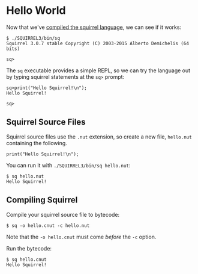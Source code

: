 # Hello World

Now that we've [compiled the squirrel language](compiling-squirrel.md), we can see if it works:

```
$ ./SQUIRREL3/bin/sq
Squirrel 3.0.7 stable Copyright (C) 2003-2015 Alberto Demichelis (64 bits)

sq>
```

The `sq` executable provides a simple REPL, so we can try the language out by typing squirrel statements at the `sq>` prompt:

```
sq>print("Hello Squirrel!\n");
Hello Squirrel!

sq>
```

## Squirrel Source Files

Squirrel source files use the `.nut` extension, so create a new file, `hello.nut` containing the following.

```
print("Hello Squirrel!\n");
```

You can run it with `./SQUIRREL3/bin/sq hello.nut`:

```
$ sq hello.nut
Hello Squirrel!
```

## Compiling Squirrel

Compile your squirrel source file to bytecode:

```
$ sq -o hello.cnut -c hello.nut
```

Note that the `-o hello.cnut` must come _before_ the `-c` option.

Run the bytecode:

```
$ sq hello.cnut
Hello Squirrel!
```
